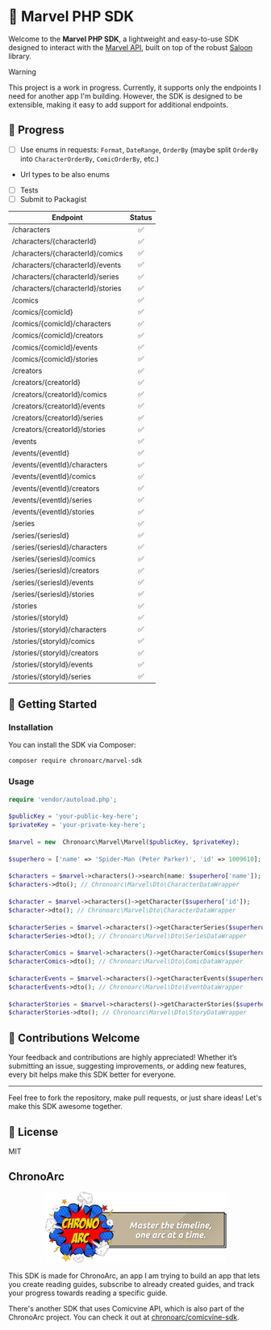 # 🦸 Marvel PHP SDK

Welcome to the **Marvel PHP SDK**, a lightweight and easy-to-use SDK designed to interact with
the [Marvel API](https://developer.marvel.com/), built on top of the robust [Saloon](https://docs.saloon.dev)
library.

> [!WARNING]
> This project is a work in progress. Currently, it supports only the endpoints I need for another app I'm building.
> However, the SDK is designed to be extensible, making it easy to add support for additional endpoints.

## 🚧 Progress

- [ ] Use enums in requests: `Format`, `DateRange`, `OrderBy` (maybe split `OrderBy`
  into `CharacterOrderBy`, `ComicOrderBy`, etc.)
- Url types to be also enums
- [ ] Tests
- [ ] Submit to Packagist

| **Endpoint**                      | **Status** |
|-----------------------------------|:----------:|
| /characters                       |     ✅      |
| /characters/{characterId}         |     ✅      |
| /characters/{characterId}/comics  |     ✅      |
| /characters/{characterId}/events  |     ✅      |
| /characters/{characterId}/series  |     ✅      |
| /characters/{characterId}/stories |     ✅      |
| /comics                           |     ✅      |
| /comics/{comicId}                 |     ✅      |
| /comics/{comicId}/characters      |     ✅      |
| /comics/{comicId}/creators        |     ✅      |
| /comics/{comicId}/events          |     ✅      |
| /comics/{comicId}/stories         |     ✅      |
| /creators                         |     ✅      |
| /creators/{creatorId}             |     ✅      |
| /creators/{creatorId}/comics      |     ✅      |
| /creators/{creatorId}/events      |     ✅      |
| /creators/{creatorId}/series      |     ✅      |
| /creators/{creatorId}/stories     |     ✅      |
| /events                           |     ✅      |
| /events/{eventId}                 |     ✅      |
| /events/{eventId}/characters      |     ✅      |
| /events/{eventId}/comics          |     ✅      |
| /events/{eventId}/creators        |     ✅      |
| /events/{eventId}/series          |     ✅      |
| /events/{eventId}/stories         |     ✅      |
| /series                           |     ✅      |
| /series/{seriesId}                |     ✅      |
| /series/{seriesId}/characters     |     ✅      |
| /series/{seriesId}/comics         |     ✅      |
| /series/{seriesId}/creators       |     ✅      |
| /series/{seriesId}/events         |     ✅      |
| /series/{seriesId}/stories        |     ✅      |
| /stories                          |     ✅      |
| /stories/{storyId}                |     ✅      |
| /stories/{storyId}/characters     |     ✅      |
| /stories/{storyId}/comics         |     ✅      |
| /stories/{storyId}/creators       |     ✅      |
| /stories/{storyId}/events         |     ✅      |
| /stories/{storyId}/series         |     ✅      |

## 🚀 Getting Started

### Installation

You can install the SDK via Composer:

```bash
composer require chronoarc/marvel-sdk
```

### Usage

```php
require 'vendor/autoload.php';

$publicKey = 'your-public-key-here';
$privateKey = 'your-private-key-here';

$marvel = new  Chronoarc\Marvel\Marvel($publicKey, $privateKey);

$superhero = ['name' => 'Spider-Man (Peter Parker)', 'id' => 1009610];

$characters = $marvel->characters()->search(name: $superhero['name']);
$characters->dto(); // Chronoarc\Marvel\Dto\CharacterDataWrapper

$character = $marvel->characters()->getCharacter($superhero['id']);
$character->dto(); // Chronoarc\Marvel\Dto\CharacterDataWrapper

$characterSeries = $marvel->characters()->getCharacterSeries($superhero['id']);
$characterSeries->dto(); // Chronoarc\Marvel\Dto\SeriesDataWrapper

$characterComics = $marvel->characters()->getCharacterComics($superhero['id']);
$characterComics->dto(); // Chronoarc\Marvel\Dto\ComicDataWrapper

$characterEvents = $marvel->characters()->getCharacterEvents($superhero['id']);
$characterEvents->dto(); // Chronoarc\Marvel\Dto\EventDataWrapper

$characterStories = $marvel->characters()->getCharacterStories($superhero['id']);
$characterStories->dto(); // Chronoarc\Marvel\Dto\StoryDataWrapper
```

## 🤝 Contributions Welcome

Your feedback and contributions are highly appreciated! Whether it’s submitting an issue, suggesting improvements, or
adding new features, every bit helps make this SDK better for everyone.

---

Feel free to fork the repository, make pull requests, or just share ideas! Let's make this SDK awesome together.

## 📝 License

MIT

## ChronoArc

<p align="center">
<img src="./chronoarc.png" alt="ChronoArc" />
</p>

This SDK is made for ChronoArc, an app I am trying to build an app that lets you create reading guides, subscribe to
already created guides, and track your
progress towards reading a specific guide.

There's another SDK that uses Comicvine API, which is also part of the ChronoArc project. You can check it
out at [chronoarc/comicvine-sdk](https://github.com/fakeheal/comicvine-sdk).